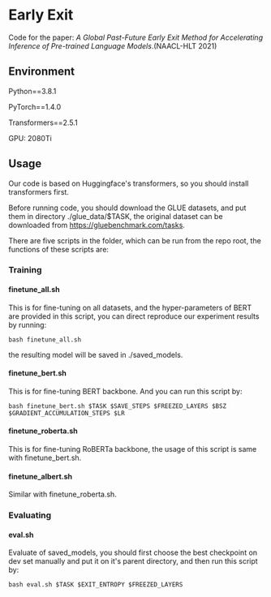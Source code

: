 # Early Exit

Code for the paper: *A Global Past-Future Early Exit Method for Accelerating Inference of Pre-trained Language Models*.(NAACL-HLT 2021)

## Environment

Python==3.8.1

PyTorch==1.4.0

Transformers==2.5.1

GPU: 2080Ti

## Usage

Our code is based on Huggingface's transformers, so you should install transformers first.

Before running code, you should download the GLUE datasets, and put them in directory ./glue_data/$TASK, the original dataset can be downloaded from https://gluebenchmark.com/tasks.

There are five scripts in the  folder, which can be run from the repo root, the functions of these scripts are:

### Training

#### finetune_all.sh

This is for fine-tuning on all datasets, and the hyper-parameters of BERT are provided in this script, you can direct reproduce our experiment results by running:

```
bash finetune_all.sh
```

the resulting model will be saved in ./saved_models.

#### finetune_bert.sh

This is for fine-tuning BERT backbone. And you can run this script by:

```
bash finetune_bert.sh $TASK $SAVE_STEPS $FREEZED_LAYERS $BSZ $GRADIENT_ACCUMULATION_STEPS $LR
```

#### finetune_roberta.sh

This is for fine-tuning RoBERTa backbone, the usage of this script is same with finetune_bert.sh.

#### finetune_albert.sh

Similar with finetune_roberta.sh.

### Evaluating

#### eval.sh

Evaluate of saved_models, you should first choose the best checkpoint on dev set manually and put it on it's parent directory, and then run this script by:

```
bash eval.sh $TASK $EXIT_ENTROPY $FREEZED_LAYERS
```

